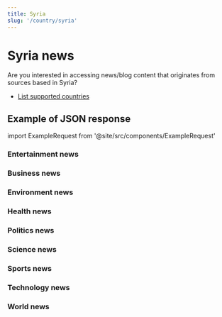 ```yaml
---
title: Syria
slug: '/country/syria'
---
```


# Syria news

Are you interested in accessing news/blog content that originates from sources based in Syria?

- [List supported countries](/articles/countries)

## Example of JSON response

import ExampleRequest from '@site/src/components/ExampleRequest'

### Entertainment news
<ExampleRequest url="https://apitube.io/v1/news/articles?limit=2&category=news/Arts_and_Entertainment&country=sy"></ExampleRequest>

### Business news
<ExampleRequest url="https://apitube.io/v1/news/articles?limit=2&category=news/Business&country=sy"></ExampleRequest>

### Environment news
<ExampleRequest url="https://apitube.io/v1/news/articles?limit=2&category=news/Environment&country=sy"></ExampleRequest>

### Health news
<ExampleRequest url="https://apitube.io/v1/news/articles?limit=2&category=news/Health&country=sy"></ExampleRequest>

### Politics news
<ExampleRequest url="https://apitube.io/v1/news/articles?limit=2&category=news/Politics&country=sy"></ExampleRequest>

### Science news
<ExampleRequest url="https://apitube.io/v1/news/articles?limit=2&category=news/Science&country=sy"></ExampleRequest>

### Sports news
<ExampleRequest url="https://apitube.io/v1/news/articles?limit=2&category=news/Sports&country=sy"></ExampleRequest>

### Technology news
<ExampleRequest url="https://apitube.io/v1/news/articles?limit=2&category=news/Technology&country=sy"></ExampleRequest>

### World news
<ExampleRequest url="https://apitube.io/v1/news/articles?limit=2&category=news/World&country=sy"></ExampleRequest>
